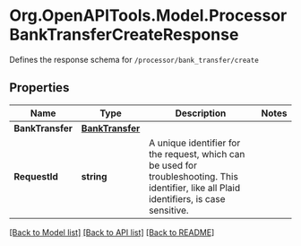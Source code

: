 # Org.OpenAPITools.Model.ProcessorBankTransferCreateResponse
Defines the response schema for `/processor/bank_transfer/create`

## Properties

Name | Type | Description | Notes
------------ | ------------- | ------------- | -------------
**BankTransfer** | [**BankTransfer**](BankTransfer.md) |  | 
**RequestId** | **string** | A unique identifier for the request, which can be used for troubleshooting. This identifier, like all Plaid identifiers, is case sensitive. | 

[[Back to Model list]](../README.md#documentation-for-models) [[Back to API list]](../README.md#documentation-for-api-endpoints) [[Back to README]](../README.md)

